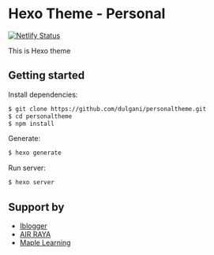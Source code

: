 # Hexo Theme - Personal
<!-- Markdown snippet -->

[![Netlify Status](https://api.netlify.com/api/v1/badges/56e77d25-6b9e-4056-8320-78c34cf2cc92/deploy-status)](https://app.netlify.com/sites/hexopersonaltheme/deploys)

This is Hexo theme

## Getting started

Install dependencies:

``` bash
$ git clone https://github.com/dulgani/personaltheme.git
$ cd personaltheme
$ npm install
```

Generate:

``` bash
$ hexo generate
```

Run server:

``` bash
$ hexo server
```

## Support by

- [Iblogger](https://www.iblogger.ca)
- [AIR RAYA](https://www.airraya.com)
- [Maple Learning](https://www.maplelearning.org)

